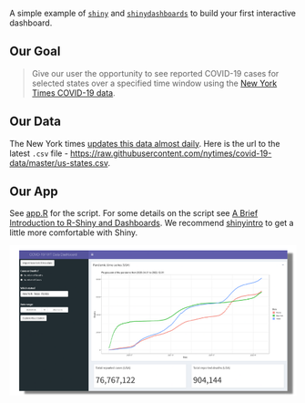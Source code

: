 A simple example of [`shiny`](https://github.com/rstudio/shiny) and [`shinydashboards`](https://github.com/rstudio/shinydashboard) to build your first interactive dashboard.

## Our Goal

> Give our user the opportunity to see reported COVID-19 cases for selected states over a specified time window using the [New York Times COVID-19 data](https://github.com/nytimes/covid-19-data/blob/master/us-states.csv).

## Our Data

The New York times [updates this data almost daily](https://github.com/nytimes/covid-19-data/commits/master/us-states.csv). Here is the url to the latest `.csv` file - 
https://raw.githubusercontent.com/nytimes/covid-19-data/master/us-states.csv.

## Our App

See [app.R](app.R) for the script. For some details on the script see [A Brief Introduction to R-Shiny and Dashboards](https://ki-tools.github.io/RShinyDashboards/). We recommend [shinyintro](https://debruine.github.io/shinyintro/index.html) to get a little more comfortable with Shiny.

![](../img/dashboard_example.png)

